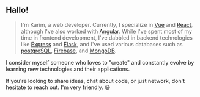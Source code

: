 ## Hallo!

> I'm Karim, a web developer. Currently, I specialize in [Vue]() and [React](), although I've also worked with [Angular](). While I've spent 
> most of my time in frontend development, I've dabbled in backend technologies like [Express]() and [Flask](), and I've used various 
> databases such as [postgreSQL](), [Firebase](), and [MongoDB]().


I consider myself someone who loves to "create" and constantly evolve by learning new technologies and their applications.

If you're looking to share ideas, chat about code, or just network, don't hesitate to reach out. I'm very friendly. 😃

